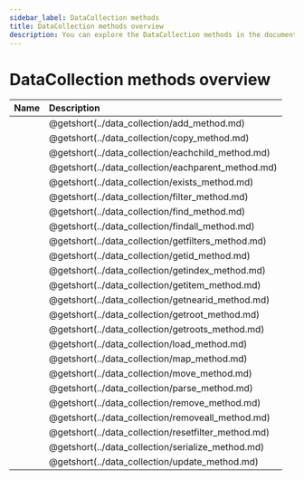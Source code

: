 ```yaml
---
sidebar_label: DataCollection methods
title: DataCollection methods overview
description: You can explore the DataCollection methods in the documentation of the DHTMLX JavaScript Diagram library. Browse developer guides and API reference, try out code examples and live demos, and download a free 30-day evaluation version of DHTMLX Diagram.
---
```


# DataCollection methods overview

| Name                                        | Description                                        |
| :------------------------------------------ | :------------------------------------------------- |
| [](../data_collection/add_method.md)        | @getshort(../data_collection/add_method.md)        |
| [](../data_collection/copy_method.md)       | @getshort(../data_collection/copy_method.md)       |
| [](../data_collection/eachchild_method.md)  | @getshort(../data_collection/eachchild_method.md)  |
| [](../data_collection/eachparent_method.md) | @getshort(../data_collection/eachparent_method.md) |
| [](../data_collection/exists_method.md)     | @getshort(../data_collection/exists_method.md)     |
| [](../data_collection/filter_method.md)     | @getshort(../data_collection/filter_method.md)     |
| [](../data_collection/find_method.md)       | @getshort(../data_collection/find_method.md)       |
| [](../data_collection/findall_method.md)    | @getshort(../data_collection/findall_method.md)    |
| [](../data_collection/getfilters_method.md) | @getshort(../data_collection/getfilters_method.md) |
| [](../data_collection/getid_method.md)      | @getshort(../data_collection/getid_method.md)      |
| [](../data_collection/getindex_method.md)   | @getshort(../data_collection/getindex_method.md)   |
| [](../data_collection/getitem_method.md)    | @getshort(../data_collection/getitem_method.md)    |
| [](../data_collection/getnearid_method.md)  | @getshort(../data_collection/getnearid_method.md)  |
| [](../data_collection/getroot_method.md)    | @getshort(../data_collection/getroot_method.md)    |
| [](../data_collection/getroots_method.md)   | @getshort(../data_collection/getroots_method.md)   |
| [](../data_collection/load_method.md)       | @getshort(../data_collection/load_method.md)       |
| [](../data_collection/map_method.md)        | @getshort(../data_collection/map_method.md)        |
| [](../data_collection/move_method.md)       | @getshort(../data_collection/move_method.md)       |
| [](../data_collection/parse_method.md)      | @getshort(../data_collection/parse_method.md)      |
| [](../data_collection/remove_method.md)     | @getshort(../data_collection/remove_method.md)     |
| [](../data_collection/removeall_method.md)  | @getshort(../data_collection/removeall_method.md)  |
| [](../data_collection/resetfilter_method.md)| @getshort(../data_collection/resetfilter_method.md)|
| [](../data_collection/serialize_method.md)  | @getshort(../data_collection/serialize_method.md)  |
| [](../data_collection/update_method.md)     | @getshort(../data_collection/update_method.md)     |
